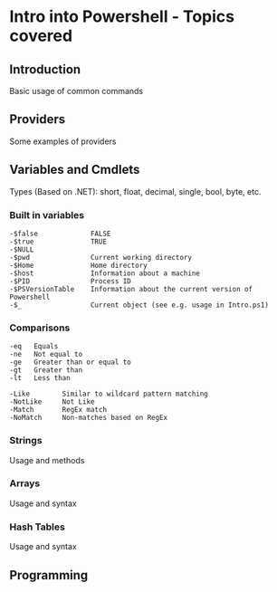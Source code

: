 # Intro into Powershell - Topics covered

## Introduction
Basic usage of common commands

## Providers
Some examples of providers

## Variables and Cmdlets
Types (Based on .NET): short, float, decimal, single, bool, byte, etc.

### Built in variables
    -$false             FALSE
    -$true              TRUE
    -$NULL              
    -$pwd               Current working directory
    -$Home              Home directory
    -$host              Information about a machine
    -$PID               Process ID
    -$PSVersionTable    Information about the current version of Powershell
    -$_                 Current object (see e.g. usage in Intro.ps1)

### Comparisons
    -eq   Equals
    -ne   Not equal to
    -ge   Greater than or equal to
    -gt   Greater than
    -lt   Less than

    -Like        Similar to wildcard pattern matching
    -NotLike     Not Like
    -Match       RegEx match
    -NoMatch     Non-matches based on RegEx


### Strings
Usage and methods

### Arrays
Usage and syntax

### Hash Tables
Usage and syntax

## Programming
 
